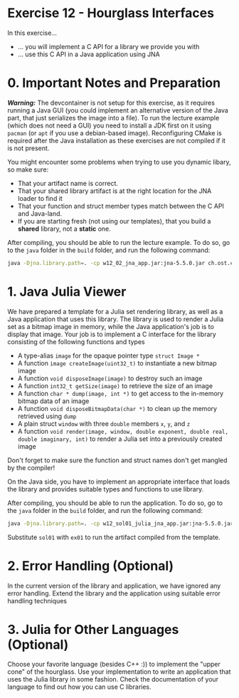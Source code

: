 # Exercise 12 - Hourglass Interfaces

In this exercise...

* ... you will implement a C API for a library we provide you with
* ... use this C API in a Java application using JNA


# 0. Important Notes and Preparation

***Warning:*** The devcontainer is not setup for this exercise, as it requires running a Java GUI (you could implement an alternative version of the Java part, that just serializes the image into a file). To run the lecture example (which does not need a GUI) you need to install a JDK first on it using `pacman` (or `apt` if you use a debian-based image). Reconfiguring CMake is required after the Java installation as these exercises are not compiled if it is not present.

You might encounter some problems when trying to use you dynamic libary, so make sure:

* That your artifact name is correct.
* That your shared library artifact is at the right location for the JNA loader to find it
* That your function and struct member types match between the C API and Java-land.
* If you are starting fresh (not using our templates), that you build a **shared** library, not a **static** one.

After compiling, you should be able to run the lecture example.
To do so, go to the `java` folder in the `build` folder, and run the following command:

```bash
java -Djna.library.path=. -cp w12_02_jna_app.jar:jna-5.5.0.jar ch.ost.cpla.CplaJNA
```

# 1. Java Julia Viewer

We have prepared a template for a Julia set rendering library, as well as a Java application that uses this library.
The library is used to render a Julia set as a bitmap image in memory, while the Java application's job is to display that image.
Your job is to implement a C interface for the library consisting of the following functions and types

* A type-alias `image` for the opaque pointer type `struct Image *`
* A function `image createImage(uint32_t)` to instantiate a new bitmap image
* A function `void disposeImage(image)` to destroy such an image
* A function `int32_t getSize(image)` to retrieve the size of an image
* A function `char * dump(image, int *)` to get access to the in-memory bitmap data of an image
* A function `void disposeBitmapData(char *)` to clean up the memory retrieved using `dump`
* A plain struct `window` with three `double` members `x`, `y`, and `z`
* A function `void render(image, window, double exponent, double real, double imaginary, int)` to render a Julia set into a previously created image

Don't forget to make sure the function and struct names don't get mangled by the compiler!

On the Java side, you have to implement an appropriate interface that loads the library and provides suitable types and functions to use library.

After compiling, you should be able to run the application.
To do so, go to the `java` folder in the `build` folder, and run the following command:

```bash
java -Djna.library.path=. -cp w12_sol01_julia_jna_app.jar:jna-5.5.0.jar  ch.ost.cpla.JuliaJNA
```

Substitute `sol01` with `ex01` to run the artifact compiled from the template.

# 2. Error Handling (Optional)

In the current version of the library and application, we have ignored any error handling.
Extend the library and the application using suitable error handling techniques

# 3. Julia for Other Languages (Optional)

Choose your favorite language (besides C++ :)) to implement the "upper cone" of the hourglass.
Use your implementation to write an application that uses the Julia library in some fashion.
Check the documentation of your language to find out how you can use C libraries.
